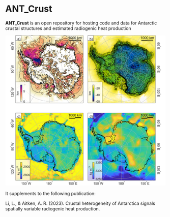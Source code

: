 # ANT_Crust



**ANT_Crust** is an open repository for hosting code and data for Antarctic crustal structures and estimated radiogenic heat production


![Crustal Structure](Figure/Figure_2/Figure_2.png?raw=true "Title")

It supplements to the following publication:

Li, L., & Aitken, A. R. (2023). Crustal heterogeneity of Antarctica signals spatially variable radiogenic heat production.

